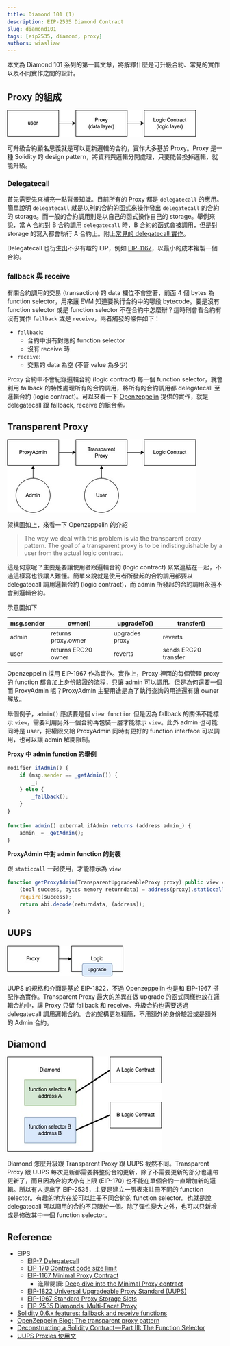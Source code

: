 ```yaml
---
title: Diamond 101 (1)
description: EIP-2535 Diamond Contract
slug: diamond101
tags: [eip2535, diamond, proxy]
authors: wiasliaw
---
```


本文為 Diamond 101 系列的第一篇文章，將解釋什麼是可升級合約、常見的實作以及不同實作之間的設計。

<!--truncate-->

## Proxy 的組成

![](./transparent_proxy_func.jpeg)

可升級合約顧名思義就是可以更新邏輯的合約，實作大多基於 Proxy。Proxy 是一種 Solidity 的 design pattern，將資料與邏輯分開處理，只要能替換掉邏輯，就能升級。

### Delegatecall

首先需要先來補充一點背景知識。目前所有的 Proxy 都是 `delegatecall` 的應用。簡單說明 `delegatecall` 就是以別的合約的函式來操作發出 `delegatecall` 的合約的 storage。而一般的合約調用則是以自己的函式操作自己的 storage。舉例來說，當 A 合約對 B 合約調用 `delegatecall` 時，B 合約的函式會被調用，但是對 storage 的寫入都會執行 A 合約上。附上[常見的 delegatecall 實作](https://github.com/OpenZeppelin/openzeppelin-contracts/blob/5a75065659a65e65bb04890192e3a4bcb7917fff/contracts/proxy/Proxy.sol#L22-L45)。

Delegatecall 也衍生出不少有趣的 EIP，例如 [EIP-1167](https://eips.ethereum.org/EIPS/eip-1167)，以最小的成本複製一個合約。

### fallback 與 receive

有關合約調用的交易 (transaction) 的 data 欄位不會空著，前面 4 個 bytes 為 function selector，用來讓 EVM 知道要執行合約中的哪段 bytecode。要是沒有 function selector 或是 function selector 不在合約中怎麼辦？這時則會看合約有沒有實作 `fallback` 或是 `receive`，兩者觸發的條件如下：

- `fallback`:
  - 合約中沒有對應的 function selector
  - 沒有 receive 時
- `receive`:
  - 交易的 data 為空 (不管 value 為多少)

Proxy 合約中不會紀錄邏輯合約 (logic contract) 每一個 function selector，就會利用 fallback 的特性處理所有的合約調用，將所有的合約調用都 delegatecall 至邏輯合約 (logic contract)。可以來看一下 [Openzeppelin](https://github.com/OpenZeppelin/openzeppelin-contracts/blob/master/contracts/proxy/Proxy.sol) 提供的實作，就是 delegatecall 跟 fallback, receive 的組合拳。

## Transparent Proxy

![](./transparent_proxy.jpeg)

架構圖如上，來看一下 Openzeppelin 的介紹

> The way we deal with this problem is via the transparent proxy pattern. The goal of a transparent proxy is to be indistinguishable by a user from the actual logic contract.

這是何意呢？主要是要讓使用者跟邏輯合約 (logic contract) 緊緊連結在一起，不過這樣寫也很讓人難懂。簡單來說就是使用者所發起的合約調用都要以 delegatecall 調用邏輯合約 (logic contract)，而 admin 所發起的合約調用永遠不會到邏輯合約。

示意圖如下

| msg.sender | owner()             | upgradeTo()    | transfer()           |
| ---------- | ------------------- | -------------- | -------------------- |
| admin      | returns proxy.owner | upgrades proxy | reverts              |
| user       | returns ERC20 owner | reverts        | sends ERC20 transfer | 

Openzeppelin 採用 EIP-1967 作為實作。實作上，Proxy 裡面的每個管理 proxy 的 function 都會加上身份驗證的流程，只讓 admin 可以調用。但是為何還要一個而 ProxyAdmin 呢？ProxyAdmin 主要用途是為了執行查詢的用途還有讓 owner 解放。

舉個例子，`admin()` 應該要是個 `view function` 但是因為 fallback 的關係不能標示 `view`，需要利用另外一個合約再包裝一層才能標示 `view`。此外 admin 也可能同時是 user，把權限交給 ProxyAdmin 同時有更好的 function interface 可以調用，也可以讓 admin 解開限制。

**Proxy 中 admin function 的舉例**

```javascript
modifier ifAdmin() {
    if (msg.sender == _getAdmin()) {
        _;
    } else {
        _fallback();
    }
}

function admin() external ifAdmin returns (address admin_) {
    admin_ = _getAdmin();
}
```

**ProxyAdmin 中對 admin function 的封裝**

跟 `staticcall` 一起使用，才能標示為 `view`

```javascript
function getProxyAdmin(TransparentUpgradeableProxy proxy) public view virtual returns (address) {
    (bool success, bytes memory returndata) = address(proxy).staticcall(hex"f851a440");
    require(success);
    return abi.decode(returndata, (address));
}
```

## UUPS

![](./uups_proxy.jpeg)

UUPS 的規格和介面是基於 EIP-1822，不過 Openzeppelin 也是和 EIP-1967 搭配作為實作。Transparent Proxy 最大的差異在做 upgrade 的函式同樣也放在邏輯合約中，讓 Proxy 只留 fallback 和 receive。升級合約也需要透過 delegatecall 調用邏輯合約。合約架構更為精簡，不用額外的身份驗證或是額外的 Admin 合約。

## Diamond

![](./diamond.jpeg)

Diamond 怎麼升級跟 Transparent Proxy 跟 UUPS 截然不同。Transparent Proxy 跟 UUPS 每次更新都需要將整份合約更新，除了不需要更新的部分也連帶更新了，而且因為合約大小有上限 (EIP-170) 也不能在單個合約一直增加新的邏輯。所以有人提出了 EIP-2535，主要是建立一張表來註冊不同的 function selector。有趣的地方在於可以註冊不同合約的 function selector。也就是說 delegatecall 可以調用的合約不只限於一個。除了彈性變大之外，也可以只新增或是修改其中一個 function selector。

## Reference

- EIPS
    - [EIP-7 Delegatecall](https://eips.ethereum.org/EIPS/eip-7)
    - [EIP-170 Contract code size limit](https://eips.ethereum.org/EIPS/eip-170)
    - [EIP-1167 Minimal Proxy Contract](https://eips.ethereum.org/EIPS/eip-1167)
        - 進階閱讀: [Deep dive into the Minimal Proxy contract](https://blog.openzeppelin.com/deep-dive-into-the-minimal-proxy-contract/)
    - [EIP-1822 Universal Upgradeable Proxy Standard (UUPS)](https://eips.ethereum.org/EIPS/eip-1822)
    - [EIP-1967 Standard Proxy Storage Slots](https://eips.ethereum.org/EIPS/eip-1967)
    - [EIP-2535 Diamonds, Multi-Facet Proxy](https://eips.ethereum.org/EIPS/eip-2535)
- [Solidity 0.6.x features: fallback and receive functions](https://blog.soliditylang.org/2020/03/26/fallback-receive-split/)
- [OpenZeppelin Blog: The transparent proxy pattern](https://blog.openzeppelin.com/the-transparent-proxy-pattern/)
- [Deconstructing a Solidity Contract — Part III: The Function Selector](https://blog.openzeppelin.com/deconstructing-a-solidity-contract-part-iii-the-function-selector-6a9b6886ea49/)
- [UUPS Proxies 使用文](https://medium.com/taipei-ethereum-meetup/uups-proxies-%E4%BD%BF%E7%94%A8%E6%96%87-6210c81a946f)
